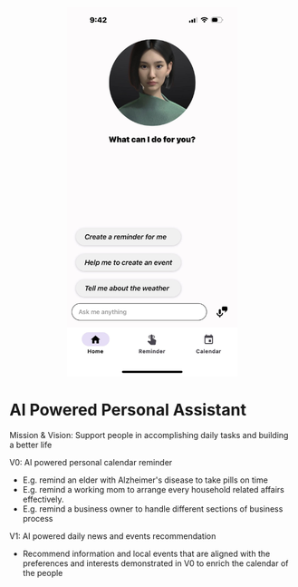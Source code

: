 <p align="center">
  <img src="assets/askme.jpg" alt="Description of Image" width="300">
</p>

# AI Powered Personal Assistant

Mission & Vision: Support people in accomplishing daily tasks and building a better life

V0: AI powered personal calendar reminder
- E.g. remind an elder with Alzheimer's disease to take pills on time
- E.g. remind a working mom to arrange every household related affairs effectively.
- E.g. remind a business owner to handle different sections of business process

V1: AI powered daily news and events recommendation
- Recommend information and local events that are aligned with the preferences and interests demonstrated in V0 to enrich the calendar of the people


